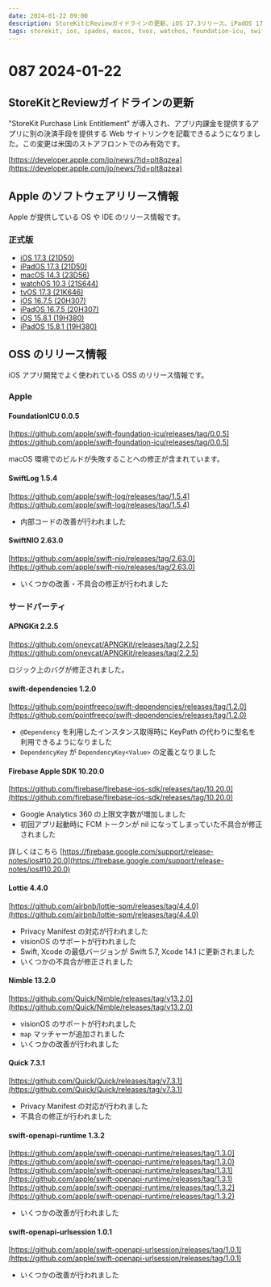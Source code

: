 ```yaml
---
date: 2024-01-22 09:00
description: StoreKitとReviewガイドラインの更新、iOS 17.3リリース、iPadOS 17.3リリース、SwiftLog 1.5.4リリース、SwiftNIO 2.63.0リリース、ほか
tags: storekit, ios, ipados, macos, tvos, watchos, foundation-icu, swift-log, swift-nio, apng-kit, swift-dependencies, firebase-apple-sdk, lottie, nimble, quick, swift-openapi-runtime, swift-openapi-urlsession
---
```

# 087 2024-01-22

## StoreKitとReviewガイドラインの更新

"StoreKit Purchase Link Entitlement" が導入され、アプリ内課金を提供するアプリに別の決済手段を提供する Web サイトリンクを記載できるようになりました。この変更は米国のストアフロントでのみ有効です。

[https://developer.apple.com/jp/news/?id=plt8qzea](https://developer.apple.com/jp/news/?id=plt8qzea)

## Apple のソフトウェアリリース情報

Apple が提供している OS や IDE のリリース情報です。

### 正式版

- [iOS 17.3 (21D50)](https://developer.apple.com/news/releases/?id=01222024i)
- [iPadOS 17.3 (21D50)](https://developer.apple.com/news/releases/?id=01222024h)
- [macOS 14.3 (23D56)](https://developer.apple.com/news/releases/?id=01222024g)
- [watchOS 10.3 (21S644)](https://developer.apple.com/news/releases/?id=01222024f)
- [tvOS 17.3 (21K646)](https://developer.apple.com/news/releases/?id=01222024e)
- [iOS 16.7.5 (20H307)](https://developer.apple.com/news/releases/?id=01222024d)
- [iPadOS 16.7.5 (20H307)](https://developer.apple.com/news/releases/?id=01222024c)
- [iOS 15.8.1 (19H380)](https://developer.apple.com/news/releases/?id=01222024b)
- [iPadOS 15.8.1 (19H380)](https://developer.apple.com/news/releases/?id=01222024a)


## OSS のリリース情報

iOS アプリ開発でよく使われている OSS のリリース情報です。

### Apple

#### FoundationICU 0.0.5

[https://github.com/apple/swift-foundation-icu/releases/tag/0.0.5](https://github.com/apple/swift-foundation-icu/releases/tag/0.0.5)

macOS 環境でのビルドが失敗することへの修正が含まれています。

#### SwiftLog 1.5.4

[https://github.com/apple/swift-log/releases/tag/1.5.4](https://github.com/apple/swift-log/releases/tag/1.5.4)

- 内部コードの改善が行われました

#### SwiftNIO 2.63.0

[https://github.com/apple/swift-nio/releases/tag/2.63.0](https://github.com/apple/swift-nio/releases/tag/2.63.0)

- いくつかの改善・不具合の修正が行われました

### サードパーティ

#### APNGKit 2.2.5

[https://github.com/onevcat/APNGKit/releases/tag/2.2.5](https://github.com/onevcat/APNGKit/releases/tag/2.2.5)

ロジック上のバグが修正されました。

#### swift-dependencies 1.2.0

[https://github.com/pointfreeco/swift-dependencies/releases/tag/1.2.0](https://github.com/pointfreeco/swift-dependencies/releases/tag/1.2.0)

- `@Dependency` を利用したインスタンス取得時に KeyPath の代わりに型名を利用できるようになりました
- `DependencyKey` が `DependencyKey<Value>` の定義となりました

#### Firebase Apple SDK 10.20.0

[https://github.com/firebase/firebase-ios-sdk/releases/tag/10.20.0](https://github.com/firebase/firebase-ios-sdk/releases/tag/10.20.0)

- Google Analytics 360 の上限文字数が増加しました
- 初回アプリ起動時に FCM トークンが nil になってしまっていた不具合が修正されました

詳しくはこちら [https://firebase.google.com/support/release-notes/ios#10.20.0](https://firebase.google.com/support/release-notes/ios#10.20.0)


#### Lottie 4.4.0

[https://github.com/airbnb/lottie-spm/releases/tag/4.4.0](https://github.com/airbnb/lottie-spm/releases/tag/4.4.0)

- Privacy Manifest の対応が行われました
- visionOS のサポートが行われました
- Swift, Xcode の最低バージョンが Swift 5.7, Xcode 14.1 に更新されました
- いくつかの不具合が修正されました

#### Nimble 13.2.0

[https://github.com/Quick/Nimble/releases/tag/v13.2.0](https://github.com/Quick/Nimble/releases/tag/v13.2.0)

- visionOS のサポートが行われました
- `map` マッチャーが追加されました
- いくつかの改善が行われました

#### Quick 7.3.1

[https://github.com/Quick/Quick/releases/tag/v7.3.1](https://github.com/Quick/Quick/releases/tag/v7.3.1)

- Privacy Manifest の対応が行われました
- 不具合の修正が行われました

#### swift-openapi-runtime 1.3.2

[https://github.com/apple/swift-openapi-runtime/releases/tag/1.3.0](https://github.com/apple/swift-openapi-runtime/releases/tag/1.3.0)
[https://github.com/apple/swift-openapi-runtime/releases/tag/1.3.1](https://github.com/apple/swift-openapi-runtime/releases/tag/1.3.1)
[https://github.com/apple/swift-openapi-runtime/releases/tag/1.3.2](https://github.com/apple/swift-openapi-runtime/releases/tag/1.3.2)

- いくつかの改善が行われました

#### swift-openapi-urlsession 1.0.1

[https://github.com/apple/swift-openapi-urlsession/releases/tag/1.0.1](https://github.com/apple/swift-openapi-urlsession/releases/tag/1.0.1)

- いくつかの改善が行われました

